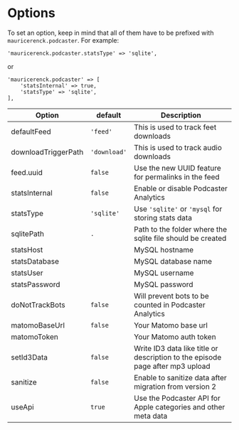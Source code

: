 # Options

To set an option, keep in mind that all of them have to be prefixed with `mauricerenck.podcaster`. For example:

```
'mauricerenck.podcaster.statsType' => 'sqlite',
```

or

```
'mauricerenck.podcaster' => [
    'statsInternal' => true,
    'statsType' => 'sqlite',
],
```


| Option              | default      | Description                                                                   |
| ------------------- | ------------ | ----------------------------------------------------------------------------- |
| defaultFeed         | `'feed'`     | This is used to track feet downloads                                          |
| downloadTriggerPath | `'download'` | This is used to track audio downloads                                         |
| feed.uuid           | `false`      | Use the new UUID feature for permalinks in the feed                           |
| statsInternal       | `false`      | Enable or disable Podcaster Analytics                                         |
| statsType           | `'sqlite'`   | Use `'sqlite'` or `'mysql` for storing stats data                             |
| sqlitePath          | `.`          | Path to the folder where the sqlite file should be created                    |
| statsHost           |              | MySQL hostname                                                                |
| statsDatabase       |              | MySQL database name                                                           |
| statsUser           |              | MySQL username                                                                |
| statsPassword       |              | MySQL password                                                                |
| doNotTrackBots      | `false`      | Will prevent bots to be counted in Podcaster Analytics                        |
| matomoBaseUrl       | `false`      | Your Matomo base url                                                          |
| matomoToken         |              | Your Matomo auth token                                                        |
| setId3Data          | `false`      | Write ID3 data like title or description to the episode page after mp3 upload |
| sanitize            | `false`      | Enable to sanitize data after migration from version 2                        |
| useApi              | `true`       | Use the Podcaster API for Apple categories and other meta data                |

